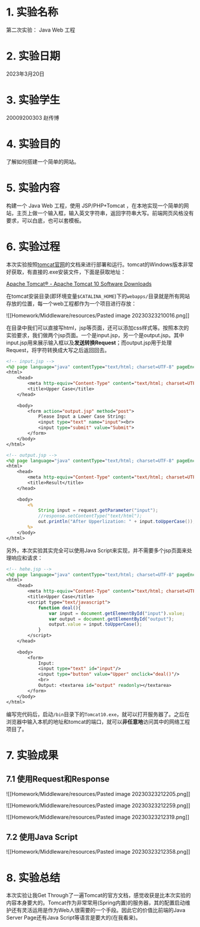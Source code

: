 # 1. 实验名称

第二次实验： Java Web 工程

# 2. 实验日期

2023年3月20日

# 3. 实验学生

20009200303 赵传博

# 4. 实验目的

了解如何搭建一个简单的网站。

# 5. 实验内容

构建一个 Java Web 工程，使用 JSP/PHP+Tomcat ，在本地实现一个简单的网站，主页上做一个输入框，输入英文字符串，返回字符串大写。前端网页风格没有要求，可以白底，也可以套模板。

# 6. 实验过程

本次实验按照[tomcat官网](https://tomcat.apache.org/tomcat-10.1-doc/appdev/index.html)的文档来进行部署和运行。tomcat的Windows版本非常好获取，有直接的.exe安装文件，下面是获取地址：

[Apache Tomcat® - Apache Tomcat 10 Software Downloads](https://tomcat.apache.org/download-10.cgi#10.1.7)

在tomcat安装目录(即环境变量`$CATALINA_HOME`)下的`webapps/`目录就是所有网站存放的位置，每一个web工程都作为一个项目进行存放：

![[Homework/Middleware/resources/Pasted image 20230323210016.png]]

在目录中我们可以直接写html，jsp等页面，还可以添加css样式等。按照本次的实验要求，我们做两个jsp页面。一个是input.jsp，另一个是output.jsp。其中input.jsp用来展示输入框以及**发送转换Request**；而output.jsp用于处理Request，将字符转换成大写之后返回回去。

```jsp
<!-- input.jsp -->
<%@ page language="java" contentType="text/html; charset=UTF-8" pageEncoding="UTF-8"%>
<html>
	<head>
		<meta http-equiv="Content-Type" content="text/html; charset=UTF-8">
		<title>Upper Case</title>
	</head>
	
	<body>
		<form action="output.jsp" method="post">
			Please Input a Lower Case String: 
			<input type="text" name="input"><br>
			<input type="submit" value="Submit">
		</form>
	</body>
</html>
```

```jsp
<!-- output.jsp -->
<%@ page language="java" contentType="text/html; charset=UTF-8" pageEncoding="UTF-8"%>
<html>
	<head>
		<meta http-equiv="Content-Type" content="text/html; charset=UTF-8">
		<title>Result</title>
	</head>
	
	<body>
		<%
		    String input = request.getParameter("input");
		    //response.setContentType("text/html");
		    out.println("After Upperlization: " + input.toUpperCase());
		%>
	</body>
</html>
```

另外，本次实验其实完全可以使用Java Script来实现，并不需要多个jsp页面来处理响应和请求：

```jsp
<!-- hehe.jsp -->
<%@ page language="java" contentType="text/html; charset=UTF-8" pageEncoding="UTF-8"%>
<html>
    <head>
        <meta http-equiv="Content-Type" content="text/html; charset=UTF-8">
        <title>Upper Case</title>
        <script type="text/javascript">
	        function deal(){
	            var input = document.getElementById("input").value;
	            var output = document.getElementById("output");
	            output.value = input.toUpperCase();         
	        }
        </script>
    </head>
    
    <body>
        <form>
            Input:
            <input type="text" id="input"/>
            <input type="button" value="Upper" onclick="deal()"/>
            <br>
            Output: <textarea id="output" readonly></textarea>
        </form>
    </body>
</html>
```

编写完代码后，启动`/bin`目录下的`Tomcat10.exe`，就可以打开服务器了。之后在浏览器中输入本机的地址和tomcat的端口，就可以**非任意地**访问其中的网络工程项目了。

# 7. 实验成果

## 7.1 使用Request和Response

![[Homework/Middleware/resources/Pasted image 20230323212205.png]]

![[Homework/Middleware/resources/Pasted image 20230323212259.png]]

![[Homework/Middleware/resources/Pasted image 20230323212319.png]]

## 7.2 使用Java Script

![[Homework/Middleware/resources/Pasted image 20230323212358.png]]

# 8. 实验总结

本次实验让我Get Through了一遍Tomcat的官方文档，感觉收获是比本次实验的内容本身要大的。Tomcat作为非常常用(Spring内置)的服务器，其的配置启动维护还有灵活运用是作为Web人很需要的一个手段。因此它的价值比前端的Java Server Page还有Java Script等语言是要大的(在我看来)。